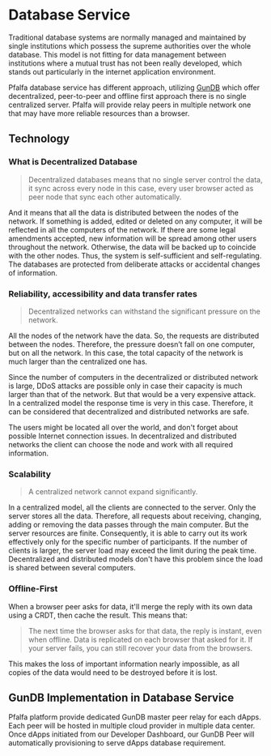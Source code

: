 # Database Service

Traditional database systems are normally managed and maintained by single institutions which possess the supreme authorities over the whole database. This model is not fitting for data management between institutions where a mutual trust has not been really developed, which stands out particularly in the internet application environment.

Pfalfa database service has different approach, utilizing [GunDB](https://gun.eco/) which offer decentralized, peer-to-peer and offline first approach there is no single centralized server. Pfalfa will provide relay peers in multiple network one that may have more reliable resources than a browser.

## Technology

### What is Decentralized Database

> Decentralized databases means that no single server control the data, it sync across every node in this case, every user browser acted as peer node that sync each other automatically. 

And it means that all the data is distributed between the nodes of the network. If something is added, edited or deleted on any computer, it will be reflected in all the computers of the network. If there are some legal amendments accepted, new information will be spread among other users throughout the network. Otherwise, the data will be backed up to coincide with the other nodes. Thus, the system is self-sufficient and self-regulating. The databases are protected from deliberate attacks or accidental changes of information.

### Reliability, accessibility and data transfer rates

> Decentralized networks can withstand the significant pressure on the network.

All the nodes of the network have the data. So, the requests are distributed between the nodes. Therefore, the pressure doesn’t fall on one computer, but on all the network. In this case, the total capacity of the network is much larger than the centralized one has.

Since the number of computers in the decentralized or distributed network is large, DDoS attacks are possible only in case their capacity is much larger than that of the network. But that would be a very expensive attack. In a centralized model the response time is very in this case. Therefore, it can be considered that decentralized and distributed networks are safe.

The users might be located all over the world, and don't forget about possible Internet connection issues. In decentralized and distributed networks the client can choose the node and work with all required information.

### Scalability

> A centralized network cannot expand significantly.

In a centralized model, all the clients are connected to the server. Only the server stores all the data. Therefore, all requests about receiving, changing, adding or removing the data passes through the main computer. But the server resources are finite. Consequently, it is able to carry out its work effectively only for the specific number of participants. If the number of clients is larger, the server load may exceed the limit during the peak time. Decentralized and distributed models don't have this problem since the load is shared between several computers.

### Offline-First

When a browser peer asks for data, it'll merge the reply with its own data using a CRDT, then cache the result. This means that:

> The next time the browser asks for that data, the reply is instant, even when offline.
> Data is replicated on each browser that asked for it.
> If your server fails, you can still recover your data from the browsers.

This makes the loss of important information nearly impossible, as all copies of the data would need to be destroyed before it is lost.

## GunDB Implementation in Database Service

Pfalfa platform provide dedicated GunDB master peer relay for each dApps. Each peer will be hosted in multiple cloud provider in multiple data center. Once dApps initiated from our Developer Dashboard, our GunDB Peer will automatically provisioning to serve dApps database requirement.